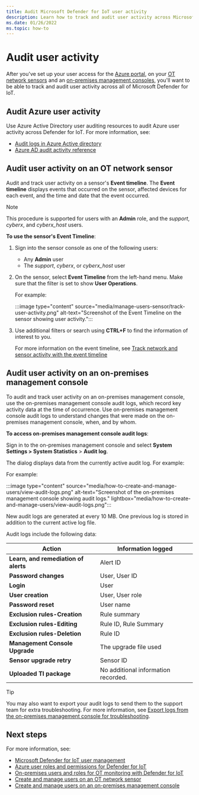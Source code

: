 ```yaml
---
title: Audit Microsoft Defender for IoT user activity
description: Learn how to track and audit user activity across Microsoft Defender for IoT.
ms.date: 01/26/2022
ms.topic: how-to
---
```


# Audit user activity

After you've set up your user access for the [Azure portal](manage-users-portal.md), on your [OT network sensors](manage-users-sensor.md) and an [on-premises management consoles](legacy-central-management/install-software-on-premises-management-console.md), you'll want to be able to track and audit user activity across all of Microsoft Defender for IoT.

## Audit Azure user activity

Use Azure Active Directory user auditing resources to audit Azure user activity across Defender for IoT. For more information, see:

- [Audit logs in Azure Active directory](../../active-directory/reports-monitoring/concept-audit-logs.md)
- [Azure AD audit activity reference](../../active-directory/reports-monitoring/reference-audit-activities.md)

## Audit user activity on an OT network sensor

Audit and track user activity on a sensor's **Event timeline**. The **Event timeline** displays events that occurred on the sensor, affected devices for each event, and the time and date that the event occurred.

> [!NOTE]
> This procedure is supported for users with an **Admin** role, and the *support*, *cyberx*, and *cyberx_host* users.
>

**To use the sensor's Event Timeline**:

1. Sign into the sensor console as one of the following users:

    - Any **Admin** user
    - The *support*, *cyberx*, or *cyberx_host* user

1. On the sensor, select **Event Timeline** from the left-hand menu. Make sure that the filter is set to show **User Operations**.

    For example:

    :::image type="content" source="media/manage-users-sensor/track-user-activity.png" alt-text="Screenshot of the Event Timeline on the sensor showing user activity.":::

1. Use additional filters or search using **CTRL+F** to find the information of interest to you.

    For more information on the event timeline, see [Track network and sensor activity with the event timeline](how-to-track-sensor-activity.md)

## Audit user activity on an on-premises management console

To audit and track user activity on an on-premises management console, use the on-premises management console audit logs, which record key activity data at the time of occurrence. Use on-premises management console audit logs to understand changes that were made on the on-premises management console, when, and by whom.

**To access on-premises management console audit logs**:

Sign in to the on-premises management console and select **System Settings > System Statistics** > **Audit log**.

The dialog displays data from the currently active audit log. For example:

For example:

:::image type="content" source="media/how-to-create-and-manage-users/view-audit-logs.png" alt-text="Screenshot of the on-premises management console showing audit logs." lightbox="media/how-to-create-and-manage-users/view-audit-logs.png":::

New audit logs are generated at every 10 MB. One previous log is stored in addition to the current active log file.

Audit logs include the following data:

| Action | Information logged |
|--|--|
| **Learn, and remediation of alerts** | Alert ID |
| **Password changes** | User, User ID |
| **Login** | User |
| **User creation** | User, User role |
| **Password reset** | User name |
| **Exclusion rules-Creation**| Rule summary |
| **Exclusion rules-Editing**| Rule ID, Rule Summary |
| **Exclusion rules-Deletion** | Rule ID |
| **Management Console Upgrade** | The upgrade file used |
| **Sensor upgrade retry** | Sensor ID |
| **Uploaded TI package** | No additional information recorded. |


> [!TIP]
> You may also want to export your audit logs to send them to the support team for extra troubleshooting. For more information, see [Export logs from the on-premises management console for troubleshooting](legacy-central-management/how-to-troubleshoot-on-premises-management-console.md#export-logs-from-the-on-premises-management-console-for-troubleshooting).
>

## Next steps

For more information, see:

- [Microsoft Defender for IoT user management](manage-users-overview.md)
- [Azure user roles and permissions for Defender for IoT](roles-azure.md)
- [On-premises users and roles for OT monitoring with Defender for IoT](roles-on-premises.md)
- [Create and manage users on an OT network sensor](manage-users-sensor.md)
- [Create and manage users on an on-premises management console](legacy-central-management/install-software-on-premises-management-console.md)
